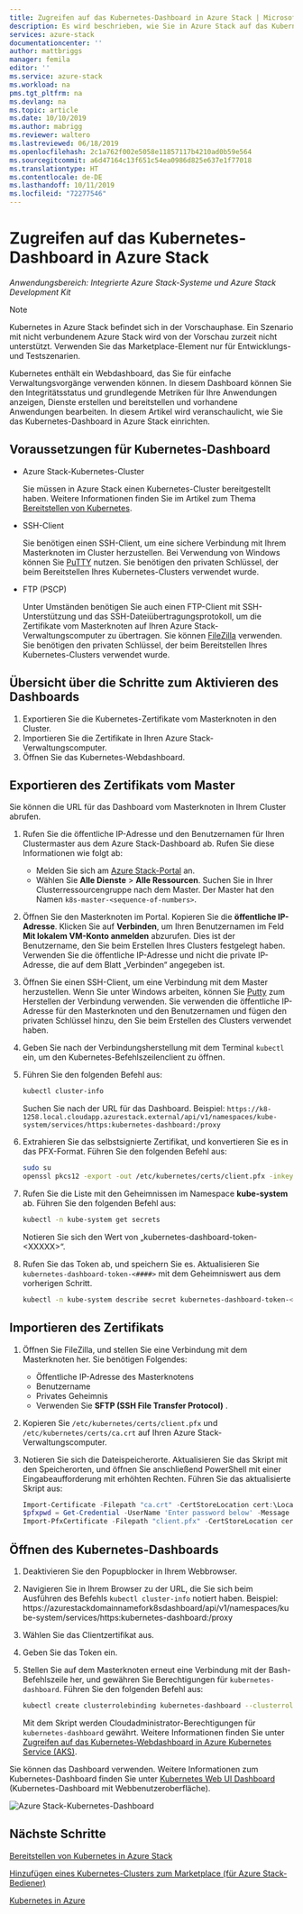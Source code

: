 ```yaml
---
title: Zugreifen auf das Kubernetes-Dashboard in Azure Stack | Microsoft-Dokumentation
description: Es wird beschrieben, wie Sie in Azure Stack auf das Kubernetes-Dashboard zugreifen.
services: azure-stack
documentationcenter: ''
author: mattbriggs
manager: femila
editor: ''
ms.service: azure-stack
ms.workload: na
pms.tgt_pltfrm: na
ms.devlang: na
ms.topic: article
ms.date: 10/10/2019
ms.author: mabrigg
ms.reviewer: waltero
ms.lastreviewed: 06/18/2019
ms.openlocfilehash: 2c1a762f002e5058e11857117b4210ad0b59e564
ms.sourcegitcommit: a6d47164c13f651c54ea0986d825e637e1f77018
ms.translationtype: HT
ms.contentlocale: de-DE
ms.lasthandoff: 10/11/2019
ms.locfileid: "72277546"
---
```

# <a name="access-the-kubernetes-dashboard-in-azure-stack"></a>Zugreifen auf das Kubernetes-Dashboard in Azure Stack 

*Anwendungsbereich: Integrierte Azure Stack-Systeme und Azure Stack Development Kit* 
> [!Note]   
> Kubernetes in Azure Stack befindet sich in der Vorschauphase. Ein Szenario mit nicht verbundenem Azure Stack wird von der Vorschau zurzeit nicht unterstützt. Verwenden Sie das Marketplace-Element nur für Entwicklungs- und Testszenarien.

Kubernetes enthält ein Webdashboard, das Sie für einfache Verwaltungsvorgänge verwenden können. In diesem Dashboard können Sie den Integritätsstatus und grundlegende Metriken für Ihre Anwendungen anzeigen, Dienste erstellen und bereitstellen und vorhandene Anwendungen bearbeiten. In diesem Artikel wird veranschaulicht, wie Sie das Kubernetes-Dashboard in Azure Stack einrichten.

## <a name="prerequisites-for-kubernetes-dashboard"></a>Voraussetzungen für Kubernetes-Dashboard

* Azure Stack-Kubernetes-Cluster

    Sie müssen in Azure Stack einen Kubernetes-Cluster bereitgestellt haben. Weitere Informationen finden Sie im Artikel zum Thema [Bereitstellen von Kubernetes](azure-stack-solution-template-kubernetes-deploy.md).

* SSH-Client

    Sie benötigen einen SSH-Client, um eine sichere Verbindung mit Ihrem Masterknoten im Cluster herzustellen. Bei Verwendung von Windows können Sie [PuTTY](https://docs.microsoft.com/azure/marketplace/cloud-partner-portal/virtual-machine/cpp-connect-vm) nutzen. Sie benötigen den privaten Schlüssel, der beim Bereitstellen Ihres Kubernetes-Clusters verwendet wurde.

* FTP (PSCP)

    Unter Umständen benötigen Sie auch einen FTP-Client mit SSH-Unterstützung und das SSH-Dateiübertragungsprotokoll, um die Zertifikate vom Masterknoten auf Ihren Azure Stack-Verwaltungscomputer zu übertragen. Sie können [FileZilla](https://filezilla-project.org/download.php?type=client) verwenden. Sie benötigen den privaten Schlüssel, der beim Bereitstellen Ihres Kubernetes-Clusters verwendet wurde.

## <a name="overview-of-steps-to-enable-dashboard"></a>Übersicht über die Schritte zum Aktivieren des Dashboards

1.  Exportieren Sie die Kubernetes-Zertifikate vom Masterknoten in den Cluster. 
2.  Importieren Sie die Zertifikate in Ihren Azure Stack-Verwaltungscomputer.
2.  Öffnen Sie das Kubernetes-Webdashboard. 

## <a name="export-certificate-from-the-master"></a>Exportieren des Zertifikats vom Master 

Sie können die URL für das Dashboard vom Masterknoten in Ihrem Cluster abrufen.

1. Rufen Sie die öffentliche IP-Adresse und den Benutzernamen für Ihren Clustermaster aus dem Azure Stack-Dashboard ab. Rufen Sie diese Informationen wie folgt ab:

    - Melden Sie sich am [Azure Stack-Portal](https://portal.local.azurestack.external/) an.
    - Wählen Sie **Alle Dienste** > **Alle Ressourcen**. Suchen Sie in Ihrer Clusterressourcengruppe nach dem Master. Der Master hat den Namen `k8s-master-<sequence-of-numbers>`. 

2. Öffnen Sie den Masterknoten im Portal. Kopieren Sie die **öffentliche IP-Adresse**. Klicken Sie auf **Verbinden**, um Ihren Benutzernamen im Feld **Mit lokalem VM-Konto anmelden** abzurufen. Dies ist der Benutzername, den Sie beim Erstellen Ihres Clusters festgelegt haben. Verwenden Sie die öffentliche IP-Adresse und nicht die private IP-Adresse, die auf dem Blatt „Verbinden“ angegeben ist.

3.  Öffnen Sie einen SSH-Client, um eine Verbindung mit dem Master herzustellen. Wenn Sie unter Windows arbeiten, können Sie [Putty](https://docs.microsoft.com/azure/marketplace/cloud-partner-portal/virtual-machine/cpp-connect-vm) zum Herstellen der Verbindung verwenden. Sie verwenden die öffentliche IP-Adresse für den Masterknoten und den Benutzernamen und fügen den privaten Schlüssel hinzu, den Sie beim Erstellen des Clusters verwendet haben.

4.  Geben Sie nach der Verbindungsherstellung mit dem Terminal `kubectl` ein, um den Kubernetes-Befehlszeilenclient zu öffnen.

5. Führen Sie den folgenden Befehl aus:

    ```Bash   
    kubectl cluster-info 
    ``` 
    Suchen Sie nach der URL für das Dashboard. Beispiel: `https://k8-1258.local.cloudapp.azurestack.external/api/v1/namespaces/kube-system/services/https:kubernetes-dashboard:/proxy`

6.  Extrahieren Sie das selbstsignierte Zertifikat, und konvertieren Sie es in das PFX-Format. Führen Sie den folgenden Befehl aus:

    ```Bash  
    sudo su 
    openssl pkcs12 -export -out /etc/kubernetes/certs/client.pfx -inkey /etc/kubernetes/certs/client.key  -in /etc/kubernetes/certs/client.crt -certfile /etc/kubernetes/certs/ca.crt 
    ```

7.  Rufen Sie die Liste mit den Geheimnissen im Namespace **kube-system** ab. Führen Sie den folgenden Befehl aus:

    ```Bash  
    kubectl -n kube-system get secrets
    ```

    Notieren Sie sich den Wert von „kubernetes-dashboard-token-\<XXXXX>“. 

8.  Rufen Sie das Token ab, und speichern Sie es. Aktualisieren Sie `kubernetes-dashboard-token-<####>` mit dem Geheimniswert aus dem vorherigen Schritt.

    ```Bash  
    kubectl -n kube-system describe secret kubernetes-dashboard-token-<####>| awk '$1=="token:"{print $2}' 
    ```

## <a name="import-the-certificate"></a>Importieren des Zertifikats

1. Öffnen Sie FileZilla, und stellen Sie eine Verbindung mit dem Masterknoten her. Sie benötigen Folgendes:

    - Öffentliche IP-Adresse des Masterknotens
    - Benutzername
    - Privates Geheimnis
    - Verwenden Sie **SFTP (SSH File Transfer Protocol)** .

2. Kopieren Sie `/etc/kubernetes/certs/client.pfx` und `/etc/kubernetes/certs/ca.crt` auf Ihren Azure Stack-Verwaltungscomputer.

3. Notieren Sie sich die Dateispeicherorte. Aktualisieren Sie das Skript mit den Speicherorten, und öffnen Sie anschließend PowerShell mit einer Eingabeaufforderung mit erhöhten Rechten. Führen Sie das aktualisierte Skript aus:  

    ```powershell   
    Import-Certificate -Filepath "ca.crt" -CertStoreLocation cert:\LocalMachine\Root 
    $pfxpwd = Get-Credential -UserName 'Enter password below' -Message 'Enter password below' 
    Import-PfxCertificate -Filepath "client.pfx" -CertStoreLocation cert:\CurrentUser\My -Password $pfxpwd.Password 
    ``` 

## <a name="open-the-kubernetes-dashboard"></a>Öffnen des Kubernetes-Dashboards 

1. Deaktivieren Sie den Popupblocker in Ihrem Webbrowser.

2. Navigieren Sie in Ihrem Browser zu der URL, die Sie sich beim Ausführen des Befehls `kubectl cluster-info` notiert haben. Beispiel: https:\//azurestackdomainnamefork8sdashboard/api/v1/namespaces/kube-system/services/https:kubernetes-dashboard:/proxy 
3. Wählen Sie das Clientzertifikat aus.
4. Geben Sie das Token ein. 
5. Stellen Sie auf dem Masterknoten erneut eine Verbindung mit der Bash-Befehlszeile her, und gewähren Sie Berechtigungen für `kubernetes-dashboard`. Führen Sie den folgenden Befehl aus:

    ```Bash  
    kubectl create clusterrolebinding kubernetes-dashboard --clusterrole=cluster-admin --serviceaccount=kube-system:kubernetes-dashboard 
    ``` 

    Mit dem Skript werden Cloudadministrator-Berechtigungen für `kubernetes-dashboard` gewährt. Weitere Informationen finden Sie unter [Zugreifen auf das Kubernetes-Webdashboard in Azure Kubernetes Service (AKS)](https://docs.microsoft.com/azure/aks/kubernetes-dashboard).

Sie können das Dashboard verwenden. Weitere Informationen zum Kubernetes-Dashboard finden Sie unter [Kubernetes Web UI Dashboard](https://kubernetes.io/docs/tasks/access-application-cluster/web-ui-dashboard/) (Kubernetes-Dashboard mit Webbenutzeroberfläche). 

![Azure Stack-Kubernetes-Dashboard](media/azure-stack-solution-template-kubernetes-dashboard/azure-stack-kub-dashboard.png)

## <a name="next-steps"></a>Nächste Schritte 

[Bereitstellen von Kubernetes in Azure Stack](azure-stack-solution-template-kubernetes-deploy.md)  

[Hinzufügen eines Kubernetes-Clusters zum Marketplace (für Azure Stack-Bediener)](../operator/azure-stack-solution-template-kubernetes-cluster-add.md)  

[Kubernetes in Azure](https://docs.microsoft.com/azure/container-service/kubernetes/container-service-kubernetes-walkthrough)  
